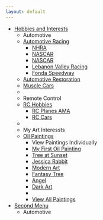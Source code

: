 ```yaml
---
layout: default
---
```


<div class="hero-unit">
  <ul class="nav">
      <li class="dropdown">
      <a href="#" class="dropdown-toggle" data-toggle="dropdown">Hobbies and Interests</a>
      <ul class="dropdown-menu">
        <li class="nav-header">Automotive</li>
          <li class="dropdown-submenu">
          <a tabindex="-1" href="#">Automotive Racing</a>
            <ul class="dropdown-menu">
              <li><a href="http://www.nhra.com/">NHRA</a></li>
              <li><a href="http://www.nascar.com/">NASCAR</a></li>
              <li><a href="http://www.nascar.com/">NASCAR</a></li>
              <li><a href="http://www.lebanonvalley.com/">Lebanon Valley Racing</a></li>
              <li><a href="http://fondaspeedway.net/">Fonda Speedway</a></li>
            </ul>
          </li>
        <li><a href="http://en.wikipedia.org/wiki/Automotive_restoration">Automotive Restoration</a></li>
        <li><a href="http://en.wikipedia.org/wiki/Muscle_car">Muscle Cars</a></li>
        <li class="divider"></li>
        <li class="nav-header">Remote Control</li>
          <li class="dropdown-submenu">
          <a tabindex="-1" href="#">RC Hobbies</a>
            <ul class="dropdown-menu">
            <li><a href="http://www.modelaircraft.org/">RC Planes AMA</a></li>
            <li><a href="http://www.rccaraction.com/">RC Cars</a></li>
            </ul>
          </li>
        <li class="divider"></li>
        <li class="nav-header">My Art Interessts</li>
          <li class="dropdown-submenu">
          <a tabindex="-1" href="#">Oil Paintings</a>
            <ul class="dropdown-menu">
            <li class="nav-header">View Paintings Individually</li>
            <li><a href="../assets/mypics/fruitbasket.jpg">My First Oil Painting</a></li>
            <li><a href="../assets/mypics/treesunset.jpg">Tree at Sunset</a></li>
            <li><a href="../assets/mypics/jesrabbit.jpg">Jessica Rabbit</a></li>
            <li><a href="../assets/mypics/swirl.jpg">Modern Art</a></li>
            <li><a href="../assets/mypics/treeweep.jpg">Fantasy Tree</a></li>
            <li><a href="../assets/mypics/angel.jpg">Angel</a></li>
            <li><a href="../assets/mypics/fright.jpg">Dark Art</a></li>
            <li class="divider"></li>
            <li><a href="paintings.html">View All Paintings</a></li>
            </ul>
          </li>
      </ul>
      </li>
      <li class="dropdown">
      <a href="#" class="dropdown-toggle" data-toggle="dropdown">Second Menu</a>
      <ul class="dropdown-menu">
        <li class="nav-header">Automotive</li>
      </ul>
      </li>
  </ul>
</div>




